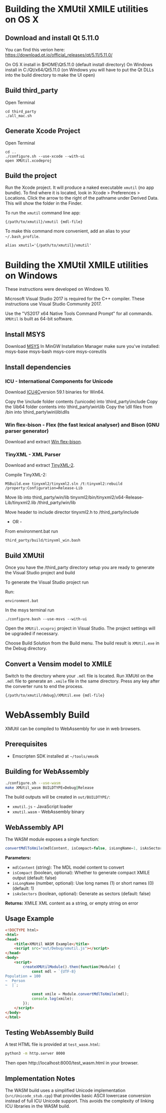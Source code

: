 # Building the XMUtil XMILE utilities on OS X

## Download and install Qt 5.11.0
You can find this verion here:
https://download.qt.io/official_releases/qt/5.11/5.11.0/

On OS X install in $HOME\Qt5.11.0 (default install directory)
On Windows install in C:/Qt/x64/Qt5.11.0 (on Windows you will have to put the Qt DLLs into the build directory to make the UI open)

## Build third_party
Open Terminal

~~~
cd third_party
./all_mac.sh
~~~

## Generate Xcode Project

Open Terminal

~~~
cd ..
./configure.sh --use-xcode --with-ui
open XMUtil.xcodeproj
~~~

## Build the project

Run the Xcode project. It will produce a naked executable `xmutil` (no app bundle). To find where it is located, look in Xcode > Preferences > Locations. Click the arrow to the right of the pathname under Derived Data. This will show the folder in the Finder.

To run the `xmutil` command line app:
~~~
{/path/to/xmutil}/xmutil {mdl-file}
~~~

To make this command more convenient, add an alias to your `~/.bash_profile`.
~~~
alias xmutil='{/path/to/xmutil}/xmutil'
~~~

# Building the XMUtil XMILE utilities on Windows

These instructions were developed on Windows 10.

Microsoft Visual Studio 2017 is required for the C++ compiler. These instructions use Visual Studio Community 2017.

Use the "VS2017 x64 Native Tools Command Prompt" for all commands. `XMUtil` is built as 64-bit software.

## Install MSYS

Download [MSYS](http://www.mingw.org/wiki/MSYS)
In MinGW Installation Manager make sure you've installed:
    msys-base msys-bash msys-core msys-coreutils

## Install dependencies

### ICU - International Components for Unicode

Download [ICU4C](http://site.icu-project.org/download/59#TOC-ICU4C-Download)version 59.1 binaries for Win64.

Copy the \include folder contents (\unicode) into \third_party\include
Copy the \lib64 folder contents into \third_party\win\lib
Copy the \dll files from /bin into \third_party\win\lib\dlls

### Win flex-bison - Flex (the fast lexical analyser) and Bison (GNU parser generator)

Download and extract [Win flex-bison](http://sourceforge.net/projects/winflexbison/).

### TinyXML - XML Parser

Download and extract [TinyXML-2](https://github.com/leethomason/tinyxml2).

Compile TinyXML-2:

~~~
MSBuild.exe tinyxml2/tinyxml2.sln /t:tinyxml2:rebuild /property:Configuration=Release-Lib
~~~

Move lib into third_party/win/lib
tinyxml2/bin/tinyxml2/x64-Release-Lib/tinyxml2.lib /third_party/win/lib

Move header to include director
tinyxml2.h to /third_party/include

- OR -

From environment.bat run

~~~
third_party/build/tinyxml_win.bash
~~~

## Build XMUtil

Once you have the /third_party directory setup you are ready to generate the Visual Studio project and build

To generate the Visual Studio project run

Run:

~~~
environment.bat
~~~

In the msys terminal run

~~~
./configure.bash --use-msvs --with-ui
~~~

Open the `XMUtil.vcxproj` project in Visual Studio. The project settings will be upgraded if necessary.

Choose Build Solution from the Build menu. The build result is `XMUtil.exe` in the Debug directory.

## Convert a Vensim model to XMILE

Switch to the directory where your `.mdl` file is located. Run XMUtil on the `.mdl` file to generate an `.xmile` file in the same directory. Press any key after the converter runs to end the process.
~~~
{/path/to/xmutil/debug}/XMUtil.exe {mdl-file}
~~~

# WebAssembly Build

XMUtil can be compiled to WebAssembly for use in web browsers.

## Prerequisites

- Emscripten SDK installed at `~/tools/emsdk`

## Building for WebAssembly

```bash
./configure.sh --use-wasm
make XMUtil_wasm BUILDTYPE=Debug|Release
```

The build outputs will be created in `out/BUILDTYPE/`:
- `xmutil.js` - JavaScript loader
- `xmutil.wasm` - WebAssembly binary

## WebAssembly API

The WASM module exposes a single function:

```javascript
convertMdlToXmile(mdlContent, isCompact=false, isLongName=1, isAsSectors=false)
```

**Parameters:**
- `mdlContent` (string): The MDL model content to convert
- `isCompact` (boolean, optional): Whether to generate compact XMILE output (default: false)
- `isLongName` (number, optional): Use long names (1) or short names (0) (default: 1)
- `isAsSectors` (boolean, optional): Generate as sectors (default: false)

**Returns:** XMILE XML content as a string, or empty string on error

## Usage Example

```html
<!DOCTYPE html>
<html>
<head>
    <title>XMUtil WASM Example</title>
    <script src="out/Debug/xmutil.js"></script>
</head>
<body>
    <script>
        createXMUtilModule().then(function(Module) {
            const mdl = `{UTF-8}
Population = 100
~  Person
~  |`;

            const xmile = Module.convertMdlToXmile(mdl);
            console.log(xmile);
        });
    </script>
</body>
</html>
```

## Testing WebAssembly Build

A test HTML file is provided at `test_wasm.html`:

```bash
python3 -m http.server 8000
```

Then open http://localhost:8000/test_wasm.html in your browser.

## Implementation Notes

The WASM build uses a simplified Unicode implementation (`src/Unicode_stub.cpp`) that provides basic ASCII lowercase conversion instead of full ICU Unicode support. This avoids the complexity of linking ICU libraries in the WASM build.
